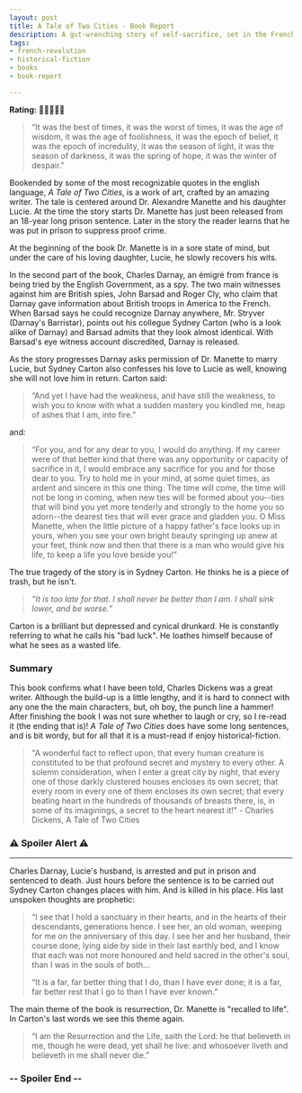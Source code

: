 ```yaml
---
layout: post
title: A Tale of Two Cities - Book Report
description: A gut-wrenching story of self-sacrifice, set in the French Revolution.
tags:
- french-revolution
- historical-fiction
- books
- book-report

---
```

**Rating:** 🌟🌟🌟🌟🌟

> “It was the best of times, it was the worst of times, it was the age of wisdom, it was the age of foolishness, it was the epoch of belief, it was the epoch of incredulity, it was the season of light, it was the season of darkness, it was the spring of hope, it was the winter of despair.”

Bookended by some of the most recognizable quotes in the english language,  _A Tale of Two Cities_, is a work of art, crafted by an amazing writer.  The tale is centered around Dr. Alexandre Manette and his daughter Lucie.  At the time the story starts Dr. Manette has just been released from an 18-year long prison sentence. Later in the story the reader learns that he was put in prison to suppress proof crime.

At the beginning of the book Dr. Manette is in a sore state of mind, but under the care of his loving daughter, Lucie, he slowly recovers his wits.

In the second part of the book, Charles Darnay, an émigré from france is being tried by the English Government, as a spy. The two main witnesses against him are British spies, John Barsad and Roger Cly, who claim that Darnay gave information about British troops in America to the French. When Barsad says he could recognize Darnay anywhere, Mr. Stryver (Darnay's Barristar), points out his collegue Sydney Carton (who is a look alike of Darnay) and Barsad admits that they look almost identical. With Barsad's eye witness account discredited, Darnay is released.

As the story progresses Darnay asks permission of Dr. Manette to marry Lucie, but Sydney Carton also confesses his love to Lucie as well, knowing she will not love him in return.  Carton said:

> “‎And yet I have had the weakness, and have still the weakness, to wish you to know with what a sudden mastery you kindled me, heap of ashes that I am, into fire.”

and:

> “For you, and for any dear to you, I would do anything. If my career were of that better kind that there was any opportunity or capacity of sacrifice in it, I would embrace any sacrifice for you and for those dear to you. Try to hold me in your mind, at some quiet times, as ardent and sincere in this one thing. The time will come, the time will not be long in coming, when new ties will be formed about you--ties that will bind you yet more tenderly and strongly to the home you so adorn--the dearest ties that will ever grace and gladden you. O Miss Manette, when the little picture of a happy father's face looks up in yours, when you see your own bright beauty springing up anew at your feet, think now and then that there is a man who would give his life, to keep a life you love beside you!”

The true tragedy of the story is in Sydney Carton. He thinks he is a piece of trash, but he isn't. 

> _”It is too late for that. I shall never be better than I am. I shall sink lower, and be worse.”_

Carton is  a brilliant but depressed and cynical drunkard. He is constantly referring to what he calls his "bad luck".  He loathes himself because of what he sees as a wasted life.

### Summary

This book confirms what I have been told, Charles Dickens was a great writer.  Although the build-up is a little lengthy, and it is hard to connect with any one the the main characters, but, oh boy, the punch line a hammer! After finishing the book I was not sure whether to laugh or cry, so I re-read it (the ending that is)!  _A Tale of Two Cities_ does have some long sentences, and is bit wordy, but for all that it is a must-read if enjoy historical-fiction.

> "A wonderful fact to reflect upon, that every human creature is constituted to be that profound secret and mystery to every other. A solemn consideration, when I enter a great city by night, that every one of those darkly clustered houses encloses its own secret; that every room in every one of them encloses its own secret; that every beating heart in the hundreds of thousands of breasts there, is, in some of its imaginings, a secret to the heart nearest it!" - Charles Dickens, A Tale of  Two Cities

### ⚠ **Spoiler Alert** ⚠

***

  
Charles Darnay, Lucie's husband, is arrested and put in prison and sentenced to death. Just hours before the sentence is to be carried out Sydney Carton changes places with him. And is killed in his place. His last unspoken thoughts are prophetic:

> “I see that I hold a sanctuary in their hearts, and in the hearts of their descendants, generations hence. I see her, an old woman, weeping for me on the anniversary of this day. I see her and her husband, their course done, lying side by side in their last earthly bed, and I know that each was not more honoured and held sacred in the other's soul, than I was in the souls of both...
>
> “It is a far, far better thing that I do, than I have ever done; it is a far, far better rest that I go to than I have ever known.”

The main theme of the book is resurrection, Dr. Manette is "recalled to life". In Carton's last words we see this theme again.

> “I am the Resurrection and the Life, saith the Lord: he that believeth in me, though he were dead, yet shall he live: and whosoever liveth and believeth in me shall never die.”

### **-- Spoiler End --**